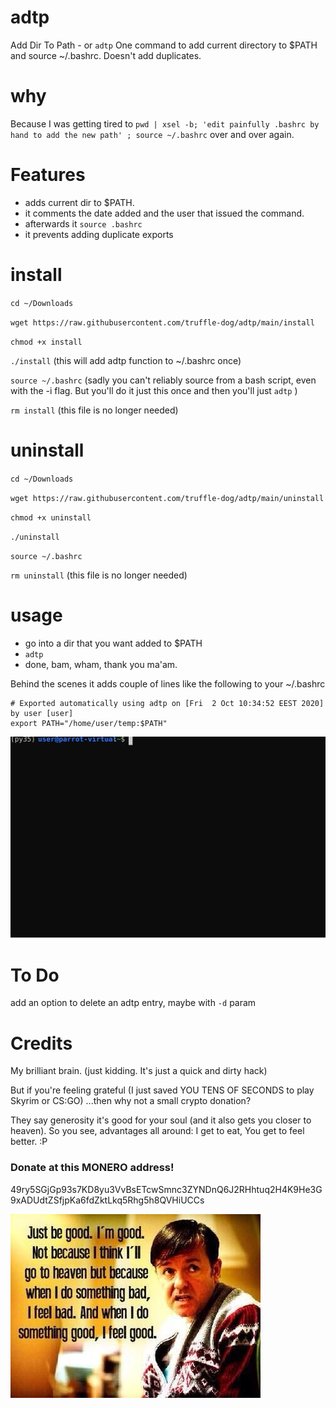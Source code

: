 # adtp
Add Dir To Path - or `adtp`
One command to add current directory to $PATH and source ~/.bashrc. Doesn't add  duplicates. 

# why
Because I was getting tired to `pwd | xsel -b; 'edit painfully .bashrc by hand to add the new path' ; source ~/.bashrc` over and over again. 

# Features
* adds current dir to $PATH.
* it comments the date added and the user that issued the command.
* afterwards it `source .bashrc`
* it prevents adding duplicate exports 

# install
`cd ~/Downloads`



`wget https://raw.githubusercontent.com/truffle-dog/adtp/main/install`




`chmod +x install`





`./install` (this will add adtp function to ~/.bashrc once)




`source ~/.bashrc` (sadly you can't reliably source from a bash script, even with the -i flag. But you'll do it just this once and then you'll just `adtp` )




`rm install` (this file is no longer needed)


# uninstall
`cd ~/Downloads`



`wget https://raw.githubusercontent.com/truffle-dog/adtp/main/uninstall`




`chmod +x uninstall`





`./uninstall` 




`source ~/.bashrc` 




`rm uninstall` (this file is no longer needed)

# usage
* go into a dir that you want added to $PATH
* `adtp`
* done, bam, wham, thank you ma'am. 

Behind the scenes it adds couple of lines like the following to your ~/.bashrc




```
# Exported automatically using adtp on [Fri  2 Oct 10:34:52 EEST 2020] by user [user]
export PATH="/home/user/temp:$PATH"
```



![Usage Example](./docs/usage_example.svg)

# To Do
add an option to delete an adtp entry, maybe with `-d` param

# Credits
My brilliant brain. 
(just kidding. It's just a quick and  dirty hack)



But if you're feeling grateful (I just saved YOU TENS OF SECONDS to play Skyrim or CS:GO)
...then why not a small crypto donation? 




They say generosity it's good for your soul (and it also gets you closer to heaven).
So you see, advantages all around: I get to eat, You get to feel better. :P 

### Donate at this MONERO address!
49ry5SGjGp93s7KD8yu3VvBsETcwSmnc3ZYNDnQ6J2RHhtuq2H4K9He3G9xADUdtZSfjpKa6fdZktLkq5Rhg5h8QVHiUCCs

![Derek says](./docs/derek.jpg)
